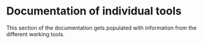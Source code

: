 # Documentation of individual tools

This section of the documentation gets populated with information from the different working tools. 
